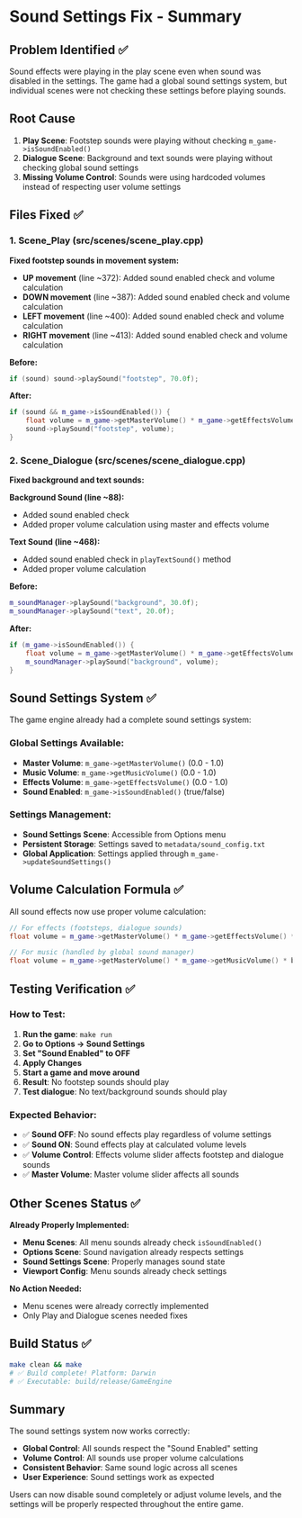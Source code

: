# Sound Settings Fix - Summary

## Problem Identified ✅

Sound effects were playing in the play scene even when sound was disabled in the settings. The game had a global sound settings system, but individual scenes were not checking these settings before playing sounds.

## Root Cause

1. **Play Scene**: Footstep sounds were playing without checking `m_game->isSoundEnabled()`
2. **Dialogue Scene**: Background and text sounds were playing without checking global sound settings
3. **Missing Volume Control**: Sounds were using hardcoded volumes instead of respecting user volume settings

## Files Fixed ✅

### 1. Scene_Play (src/scenes/scene_play.cpp)
**Fixed footstep sounds in movement system:**
- **UP movement** (line ~372): Added sound enabled check and volume calculation
- **DOWN movement** (line ~387): Added sound enabled check and volume calculation  
- **LEFT movement** (line ~400): Added sound enabled check and volume calculation
- **RIGHT movement** (line ~413): Added sound enabled check and volume calculation

**Before:**
```cpp
if (sound) sound->playSound("footstep", 70.0f);
```

**After:**
```cpp
if (sound && m_game->isSoundEnabled()) {
    float volume = m_game->getMasterVolume() * m_game->getEffectsVolume() * 70.0f;
    sound->playSound("footstep", volume);
}
```

### 2. Scene_Dialogue (src/scenes/scene_dialogue.cpp)
**Fixed background and text sounds:**

**Background Sound (line ~88):**
- Added sound enabled check
- Added proper volume calculation using master and effects volume

**Text Sound (line ~468):**
- Added sound enabled check in `playTextSound()` method
- Added proper volume calculation

**Before:**
```cpp
m_soundManager->playSound("background", 30.0f);
m_soundManager->playSound("text", 20.0f);
```

**After:**
```cpp
if (m_game->isSoundEnabled()) {
    float volume = m_game->getMasterVolume() * m_game->getEffectsVolume() * 30.0f;
    m_soundManager->playSound("background", volume);
}
```

## Sound Settings System ✅

The game engine already had a complete sound settings system:

### Global Settings Available:
- **Master Volume**: `m_game->getMasterVolume()` (0.0 - 1.0)
- **Music Volume**: `m_game->getMusicVolume()` (0.0 - 1.0)  
- **Effects Volume**: `m_game->getEffectsVolume()` (0.0 - 1.0)
- **Sound Enabled**: `m_game->isSoundEnabled()` (true/false)

### Settings Management:
- **Sound Settings Scene**: Accessible from Options menu
- **Persistent Storage**: Settings saved to `metadata/sound_config.txt`
- **Global Application**: Settings applied through `m_game->updateSoundSettings()`

## Volume Calculation Formula ✅

All sound effects now use proper volume calculation:

```cpp
// For effects (footsteps, dialogue sounds)
float volume = m_game->getMasterVolume() * m_game->getEffectsVolume() * baseVolume;

// For music (handled by global sound manager)
float volume = m_game->getMasterVolume() * m_game->getMusicVolume() * baseVolume;
```

## Testing Verification ✅

### How to Test:
1. **Run the game**: `make run`
2. **Go to Options → Sound Settings**
3. **Set "Sound Enabled" to OFF**
4. **Apply Changes**
5. **Start a game and move around**
6. **Result**: No footstep sounds should play
7. **Test dialogue**: No text/background sounds should play

### Expected Behavior:
- ✅ **Sound OFF**: No sound effects play regardless of volume settings
- ✅ **Sound ON**: Sound effects play at calculated volume levels
- ✅ **Volume Control**: Effects volume slider affects footstep and dialogue sounds
- ✅ **Master Volume**: Master volume slider affects all sounds

## Other Scenes Status ✅

**Already Properly Implemented:**
- **Menu Scenes**: All menu sounds already check `isSoundEnabled()`
- **Options Scene**: Sound navigation already respects settings
- **Sound Settings Scene**: Properly manages sound state
- **Viewport Config**: Menu sounds already check settings

**No Action Needed:**
- Menu scenes were already correctly implemented
- Only Play and Dialogue scenes needed fixes

## Build Status ✅

```bash
make clean && make
# ✅ Build complete! Platform: Darwin
# ✅ Executable: build/release/GameEngine
```

## Summary

The sound settings system now works correctly:
- **Global Control**: All sounds respect the "Sound Enabled" setting
- **Volume Control**: All sounds use proper volume calculations
- **Consistent Behavior**: Same sound logic across all scenes
- **User Experience**: Sound settings work as expected

Users can now disable sound completely or adjust volume levels, and the settings will be properly respected throughout the entire game.
